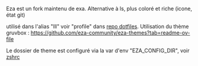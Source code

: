 Eza est un fork maintenu de exa. Alternative à ls, plus coloré et riche (icone, état git)

utilisé dans l'alias "lll" voir "profile" dans [repo dotfiles](repo%20dotfiles.md). Utilisation du thème gruvbox : <https://github.com/eza-community/eza-themes?tab=readme-ov-file>

Le dossier de theme est configuré via la var d'env "EZA_CONFIG_DIR", voir [zshrc](../zshrc)
